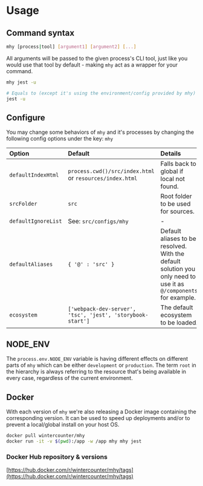 # Usage

## Command syntax

```bash
mhy [process|tool] [argument1] [argument2] [...]
```

All arguments will be passed to the given process's CLI tool, just like you would use that tool by default - making `mhy` act as a wrapper for your command.

```bash
mhy jest -u

# Equals to (except it's using the environment/config provided by mhy)
jest -u
```

## Configure

You may change some behaviors of `mhy` and it's processes by changing the following config options under the key: `mhy`

| Option | Default | Details |
| :--- | :--- | :--- |
| `defaultIndexHtml` | `process.cwd()/src/index.html` or `resources/index.html` | Falls back to global if local not found. |
| `srcFolder` | `src` | Root folder to be used for sources. |
| `defaultIgnoreList` | See: `src/configs/mhy` | - |
| `defaultAliases` | `{ '@' : 'src' }` | Default aliases to be resolved. With the default solution you only need to use it as `@/components` for example. |
| `ecosystem` | `['webpack-dev-server', 'tsc', 'jest', 'storybook-start']` | The default ecosystem to be loaded. |

## NODE\_ENV

The `process.env.NODE_ENV` variable is having different effects on different parts of `mhy` which can be either `development` or `production`. The term `root` in the hierarchy is always referring to the resource that's being available in every case, regardless of the current environment.

## Docker

With each version of `mhy` we're also releasing a Docker image containing the corresponding version. It can be used to speed up deployments and/or to prevent a local/global install on your host OS.

```bash
docker pull wintercounter/mhy
docker run -it -v $(pwd):/app -w /app mhy mhy jest
```

### Docker Hub repository & versions

[https://hub.docker.com/r/wintercounter/mhy/tags](https://hub.docker.com/r/wintercounter/mhy/tags)

